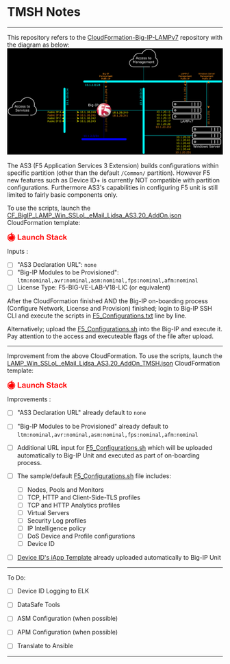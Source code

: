 # TMSH Notes



***



This repository refers to the [CloudFormation-Big-IP-LAMPv7](https://github.com/gjwdyk/CloudFormation-Big-IP-LAMPv7) repository with the diagram as below:
![Network Diagram](https://raw.githubusercontent.com/gjwdyk/CloudFormation-Big-IP-LAMPv7/master/Figures/LogicalNetworkDiagramWindows.png)

The AS3 (F5 Application Services 3 Extension) builds configurations within specific partition (other than the default `/Common/` partition).
However F5 new features such as Device ID+ is currently NOT compatible with partition configurations.
Furthermore AS3's capabilities in configuring F5 unit is still limited to fairly basic components only.

To use the scripts, launch the [CF_BigIP_LAMP_Win_SSLoL_eMail_Lidsa_AS3.20_AddOn.json](https://github.com/gjwdyk/CloudFormation-Big-IP-LAMPv7/blob/master/CF_BigIP_LAMP_Win_SSLoL_eMail_Lidsa_AS3.20_AddOn_Original.json) CloudFormation template:

<a href="https://console.aws.amazon.com/cloudformation/home?region=ap-southeast-1#/stacks/new?stackName=BigIP-LAMP-Win&templateURL=https://aws-f5-singapore-hc-demo-bucket-files.s3-ap-southeast-1.amazonaws.com/CF/CF_BigIP_LAMP_Win_SSLoL_eMail_Lidsa_AS3.20_AddOn_Original.json"><img align="center" src="https://github.com/gjwdyk/CloudFormation-Big-IP-LAMPv7/raw/master/Figures/JigokuShoujoLaunchStack.png" width="140" height="22"/></a>

Inputs :

- [ ] "AS3 Declaration URL": `none`
- [ ] "Big-IP Modules to be Provisioned": `ltm:nominal,avr:nominal,asm:nominal,fps:nominal,afm:nominal`
- [ ] License Type: F5-BIG-VE-LAB-V18-LIC (or equivalent)

After the CloudFormation finished AND the Big-IP on-boarding process (Configure Network, License and Provision) finished; login to Big-IP SSH CLI and execute the scripts in [F5_Configurations.txt](F5_Configurations.txt) line by line.

Alternatively; upload the [F5_Configurations.sh](F5_Configurations.sh) into the Big-IP and execute it. Pay attention to the access and executeable flags of the file after upload.



***



Improvement from the above CloudFormation. To use the scripts, launch the [LAMP_Win_SSLoL_eMail_Lidsa_AS3.20_AddOn_TMSH.json](CloudFormation/LAMP_Win_SSLoL_eMail_Lidsa_AS3.20_AddOn_TMSH.json) CloudFormation template:

<a href="https://console.aws.amazon.com/cloudformation/home?region=ap-southeast-1#/stacks/new?stackName=BigIP-LAMP-Win&templateURL=https://aws-f5-singapore-hc-demo-bucket-files.s3-ap-southeast-1.amazonaws.com/CF/LAMP_Win_SSLoL_eMail_Lidsa_AS3.20_AddOn_TMSH.json"><img align="center" src="https://github.com/gjwdyk/CloudFormation-Big-IP-LAMPv7/raw/master/Figures/JigokuShoujoLaunchStack.png" width="140" height="22"/></a>

Improvements :

- [ ] "AS3 Declaration URL" already default to `none`
- [ ] "Big-IP Modules to be Provisioned" already default to `ltm:nominal,avr:nominal,asm:nominal,fps:nominal,afm:nominal`
- [ ] Additional URL input for [F5_Configurations.sh](F5_Configurations.sh) which will be uploaded automatically to Big-IP Unit and executed as part of on-boarding process.
- [ ] The sample/default [F5_Configurations.sh](F5_Configurations.sh) file includes:<br>
    - [ ] Nodes, Pools and Monitors
    - [ ] TCP, HTTP and Client-Side-TLS profiles
    - [ ] TCP and HTTP Analytics profiles
    - [ ] Virtual Servers
    - [ ] Security Log profiles
    - [ ] IP Intelligence policy
    - [ ] DoS Device and Profile configurations
    - [ ] Device ID
- [ ] [Device ID's iApp Template](Device-ID/f5.analytics.tmpl) already uploaded automatically to Big-IP Unit



***



To Do:

- [ ] Device ID Logging to ELK
- [ ] DataSafe Tools
- [ ] ASM Configuration (when possible)
- [ ] APM Configuration (when possible)
- [ ] Translate to Ansible



***



